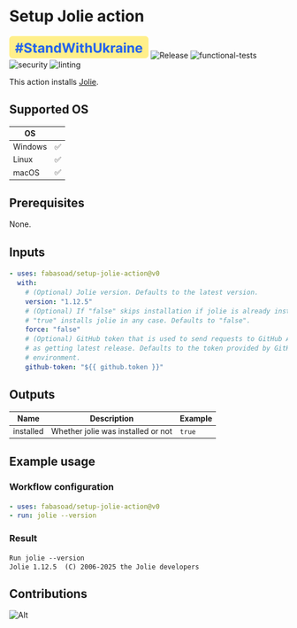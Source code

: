 # Setup Jolie action

[![Stand With Ukraine](https://raw.githubusercontent.com/vshymanskyy/StandWithUkraine/main/badges/StandWithUkraine.svg)](https://stand-with-ukraine.pp.ua)
![Release](https://img.shields.io/github/v/release/fabasoad/setup-jolie-action?include_prereleases)
![functional-tests](https://github.com/fabasoad/setup-jolie-action/actions/workflows/functional-tests.yml/badge.svg)
![security](https://github.com/fabasoad/setup-jolie-action/actions/workflows/security.yml/badge.svg)
![linting](https://github.com/fabasoad/setup-jolie-action/actions/workflows/linting.yml/badge.svg)

This action installs [Jolie](https://www.jolie-lang.org).

## Supported OS

<!-- prettier-ignore-start -->
| OS      |                    |
|---------|--------------------|
| Windows | :white_check_mark: |
| Linux   | :white_check_mark: |
| macOS   | :white_check_mark: |
<!-- prettier-ignore-end -->

## Prerequisites

None.

## Inputs

```yaml
- uses: fabasoad/setup-jolie-action@v0
  with:
    # (Optional) Jolie version. Defaults to the latest version.
    version: "1.12.5"
    # (Optional) If "false" skips installation if jolie is already installed. If
    # "true" installs jolie in any case. Defaults to "false".
    force: "false"
    # (Optional) GitHub token that is used to send requests to GitHub API such
    # as getting latest release. Defaults to the token provided by GitHub Actions
    # environment.
    github-token: "${{ github.token }}"
```

## Outputs

<!-- prettier-ignore-start -->
| Name      | Description                        | Example |
|-----------|------------------------------------|---------|
| installed | Whether jolie was installed or not | `true`  |
<!-- prettier-ignore-end -->

## Example usage

### Workflow configuration

```yaml
- uses: fabasoad/setup-jolie-action@v0
- run: jolie --version
```

### Result

```shell
Run jolie --version
Jolie 1.12.5  (C) 2006-2025 the Jolie developers
```

## Contributions

![Alt](https://repobeats.axiom.co/api/embed/f26a1f85749c86ba63dbd4d7227a24f091a2e678.svg "Repobeats analytics image")
